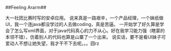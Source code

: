﻿##Feeling Ararm##
 
大一社团比赛时写的安卓应用。 
说来真是一路艰辛，一个产品经理，一个妹纸做UI，我一个连java都没学过的人去做coding，真是苦逼。 
一开始学了好久算是学会了怎么写xml界面，对于java代码真心的力不从心。好在我学习能力强（瞎蒙的本领不错），仿着别人的代码也算是山寨了一个出来。 
说实话，要不是看UI妹子可爱动人不想让她失望，我才干不下去呢。。。囧rz
